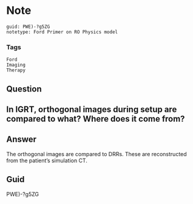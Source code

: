 # Note
```
guid: PWE)-?g5ZG
notetype: Ford Primer on RO Physics model
```

### Tags
```
Ford
Imaging
Therapy
```

## Question
<h2>In IGRT, orthogonal images during setup are compared to what? Where does it come from?</h2>

## Answer
<section>
<p>The orthogonal images are compared to DRRs. These are reconstructed from the patient’s simulation CT.</p>


</section>

## Guid
PWE)-?g5ZG
